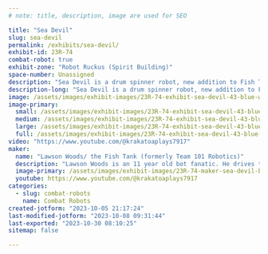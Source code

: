 ```yaml
---
# note: title, description, image are used for SEO

title: "Sea Devil"
slug: sea-devil
permalink: /exhibits/sea-devil/
exhibit-id: 23R-74
combat-robot: true
exhibit-zone: "Robot Ruckus (Spirit Building)"
space-number: Unassigned
description: "Sea Devil is a drum spinner robot, new addition to Fish Tank Robotics. "
description-long: "Sea Devil is a drum spinner robot, new addition to Fish Tank Robotics. Both Swordfish and Sea Devil will compete in the future. You can expect some sparks flying from Sea Devil and great control by Swordfish. "
image: /assets/images/exhibit-images/23R-74-exhibit-sea-devil-43-blue-world-water-day-poster-landscape-8615-large.jpg
image-primary: 
  small: /assets/images/exhibit-images/23R-74-exhibit-sea-devil-43-blue-world-water-day-poster-landscape-8615-small.jpg
  medium: /assets/images/exhibit-images/23R-74-exhibit-sea-devil-43-blue-world-water-day-poster-landscape-8615-medium.jpg
  large: /assets/images/exhibit-images/23R-74-exhibit-sea-devil-43-blue-world-water-day-poster-landscape-8615-large.jpg
  full: /assets/images/exhibit-images/23R-74-exhibit-sea-devil-43-blue-world-water-day-poster-landscape-8615-full.jpg
video: "https://www.youtube.com/@krakatoaplays7917"
maker: 
  name: "Lawson Woods/ the Fish Tank (formerly Team 101 Robotics)"
  description: "Lawson Woods is an 11 year old bot fanatic. He drives the lifter bot, Swordfish and dreams of a fleet of undersea themed robots. He is an ultimate BattleBots fan and even went to Vegas to see filming of Season 7. Lawson loves to build Lego Battlebots that are prototypes for future builds. You can catch his Lego episodes on his YouTube channel, Krakatoaplays. Lawson also plays the trumpet, enjoys singing and theatre and working out. "
  image-primary: /assets/images/exhibit-images/23R-74-maker-sea-devil-blue-world-water-day-poster-landscape-medium.jpg
  youtube: https://www.youtube.com/@krakatoaplays7917
categories: 
  - slug: combat-robots
    name: Combat Robots
created-jotform: "2023-10-05 21:17:24"
last-modified-jotform: "2023-10-08 09:31:44"
last-exported: "2023-10-30 08:10:25"
sitemap: false

---
```


